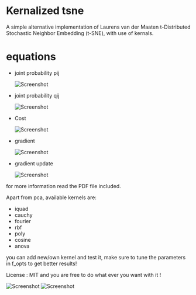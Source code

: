 # Kernalized tsne

A simple alternative implementation of Laurens van der Maaten t-Distributed Stochastic Neighbor Embedding (t-SNE), with use of kernals.

# equations

- joint probability pij

  ![Screenshot](img/pij.png)

- joint probability qij

  ![Screenshot](img/qij.png)

- Cost

  ![Screenshot](img/cost.png)

- gradient

  ![Screenshot](img/gra.png)

- gradient update

  ![Screenshot](img/graupdate.png)

for more information read the PDF file included.

Apart from pca, available kernels are:

- iquad
- cauchy
- fourier
- rbf
- poly
- cosine
- anova

you can add new/own kernel and test it, make sure to tune the parameters in f_opts to get better results!

License : MIT and you are free to do what ever you want with it !

![Screenshot](img/ktsne.png)
![Screenshot](img/ktsne2.png)
